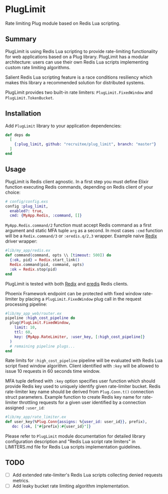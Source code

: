 # PlugLimit

Rate limiting Plug module based on Redis Lua scripting.

## Summary
PlugLimit is using Redis Lua scripting to provide rate-limiting functionality for web applications
based on a Plug library. PlugLimit has a modular architecture: users can use their own Redis Lua
scripts implementing custom rate limiting algorithms.

Salient Redis Lua scripting feature is a race conditions resiliency which makes this library
a recommended solution for distributed systems.

PlugLimit provides two built-in rate limiters: `PlugLimit.FixedWindow` and `PlugLimit.TokenBucket`.

## Installation
Add `PlugLimit` library to your application dependencies:
```elixir
def deps do
  [
    {:plug_limit, github: "recruitee/plug_limit", branch: "master"}
  ]
end
```

## Usage
PlugLimit is Redis client agnostic. In a first step you must define Elixir function executing Redis
commands, depending on Redis client of your choice:
```elixir
# config/config.exs
config :plug_limit,
  enabled?: true,
  cmd: {MyApp.Redis, :command, []}
```

`MyApp.Redis.command/2` function must accept Redis command as a first argument and static MFA tuple
`arg` as a second.
In most cases `:cmd` function will be a `Redix.command/3` or `:eredis.q/2,3` wrapper.
Example naive [Redix](https://hex.pm/packages/redix) driver wrapper:
```elixir
#lib/my_app/redis.ex
def command(command, opts \\ [timeout: 500]) do
  {:ok, pid} = Redix.start_link()
  Redix.command(pid, command, opts)
  :ok = Redix.stop(pid)
end
```

PlugLimit is tested with both [Redix](https://hex.pm/packages/redix) and
[eredis](https://hex.pm/packages/eredis) Redis clients.

Phoenix Framework endpoint can be protected with fixed window rate-limiter by placing a
`PlugLimit.FixedWindow` plug call in the request processing pipeline:
```elixir
#lib/my_app_web/router.ex
pipeline :high_cost_pipeline do
  plug(PlugLimit.FixedWindow,
    limit: 10,
    ttl: 60,
    key: {MyApp.RateLimiter, :user_key, [:high_cost_pipeline]}
  )
  # remaining pipeline plugs...
end
```

Rate limits for `:high_cost_pipeline` pipeline will be evaluated with Redis Lua script fixed window
algorithm. Client identified with `:key` will be allowed to issue 10 requests in 60 seconds time
window.

MFA tuple defined with `:key` option specifies user function which should provide Redis key
used to uniquely identify given rate-limiter bucket. Redis rate-limiter key name should be derived
from `Plug.Conn.t()` connection struct parameters.
Example function to create Redis key name for rate-limiter throttling requests for a given user
identified by a connection assigned `:user_id`:
```elixir
#lib/my_app/rate_limiter.ex
def user_key(%Plug.Conn{assigns: %{user_id: user_id}}, prefix),
   do: {:ok, ["#{prefix}:#{user_id}"]}
```

Please refer to `PlugLimit` module documentation for detailed library configuration description and
"Redis Lua script rate limiters" in LIMITERS.md file for Redis Lua scripts implementation
guidelines.

## TODO
- [ ] Add extended rate-limiter's Redis Lua scripts collecting denied requests metrics.
- [ ] Add leaky bucket rate limiting algorithm implementation.
